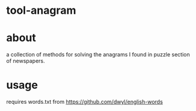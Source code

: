 # tool-anagram

# about

a collection of methods for solving the anagrams I found in puzzle section of newspapers.

# usage

requires words.txt from https://github.com/dwyl/english-words

